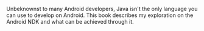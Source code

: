 Unbeknownst to many Android developers, Java isn't the only language you can use to develop on Android. This book describes my exploration on the Android NDK and what can be achieved through it.